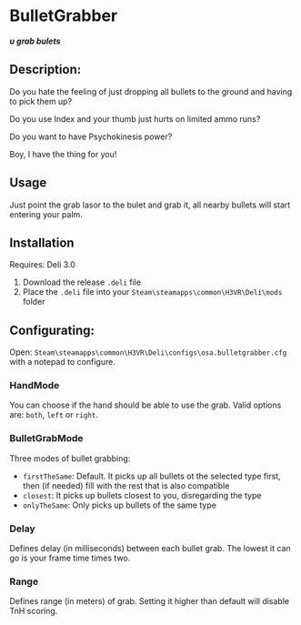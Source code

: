 # BulletGrabber
***u grab bulets***

## Description:
Do you hate the feeling of just dropping all bullets to the ground and having to pick them up?

Do you use Index and your thumb just hurts on limited ammo runs?

Do you want to have Psychokinesis power?

Boy, I have the thing for you!

## Usage

Just point the grab lasor to the bulet and grab it, all nearby bullets will start entering your palm.

## Installation
Requires: Deli 3.0
1. Download the release `.deli` file
2. Place the `.deli` file into your `Steam\steamapps\common\H3VR\Deli\mods` folder

## Configurating:
Open: `Steam\steamapps\common\H3VR\Deli\configs\osa.bulletgrabber.cfg` with a notepad to configure. 

### HandMode
You can choose if the hand should be able to use the grab.
Valid options are: `both`, `left` or `right`.
### BulletGrabMode
Three modes of bullet grabbing:
- `firstTheSame`: Default. It picks up all bullets ot the selected type first, then (if needed) fill with the rest that is also compatible
- `closest`: It picks up bullets closest to you, disregarding the type
- `onlyTheSame`: Only picks up bullets of the same type

### Delay
Defines delay (in milliseconds) between each bullet grab.
The lowest it can go is your frame time times two.

### Range
Defines range (in meters) of grab. Setting it higher than default will disable TnH scoring.
